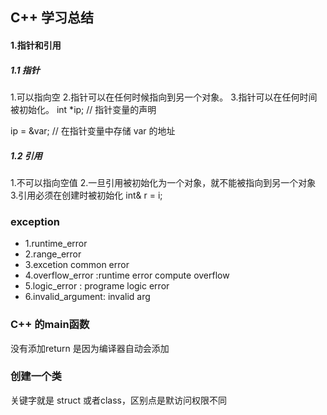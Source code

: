 ## C++ 学习总结
#### 1.指针和引用

 ##### 1.1 指针
 1.可以指向空
 2.指针可以在任何时候指向到另一个对象。
 3.指针可以在任何时间被初始化。
  int  *ip;        // 指针变量的声明
 
   ip = &var;       // 在指针变量中存储 var 的地址
 ##### 1.2 引用
 1.不可以指向空值
 2.一旦引用被初始化为一个对象，就不能被指向到另一个对象
 3.引用必须在创建时被初始化
 int&  r = i;
 ### exception
 * 1.runtime_error
 * 2.range_error
 * 3.excetion common error
 * 4.overflow_error :runtime error compute overflow
 * 5.logic_error : programe logic error
 * 6.invalid_argument: invalid arg

 ### C++ 的main函数
 没有添加return 是因为编译器自动会添加
 ### 创建一个类
 关键字就是 struct 或者class，区别点是默访问权限不同
 
